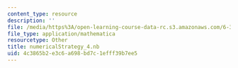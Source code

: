 ```yaml
---
content_type: resource
description: ''
file: /media/https%3A/open-learning-course-data-rc.s3.amazonaws.com/6-370-the-battlecode-programming-competition-january-iap-2013/4c3865b2e3c6a698bd7c1efff39b7ee5_numericalStrategy_4.nb
file_type: application/mathematica
resourcetype: Other
title: numericalStrategy_4.nb
uid: 4c3865b2-e3c6-a698-bd7c-1efff39b7ee5
---
```


